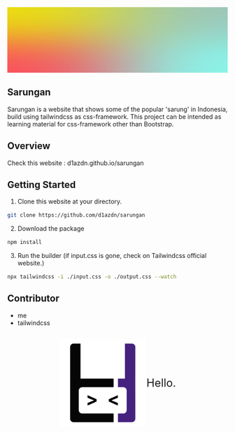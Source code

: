 <div align="center">
<img src="./assets/gradient.jpg" style="width:100%; height:150px">

</div>

## Sarungan
Sarungan is a website that shows some of the popular 'sarung' in Indonesia, build using tailwindcss as css-framework. This project can be intended as learning material for css-framework other than Bootstrap.

## Overview
Check this website : d1azdn.github.io/sarungan

## Getting Started
1. Clone this website at your directory.
```sh
git clone https://github.com/d1azdn/sarungan 
```
2. Download the package
```sh
npm install
```
3. Run the builder (if input.css is gone, check on Tailwindcss official website.)
```sh
npx tailwindcss -i ./input.css -o ./output.css --watch
```

## Contributor
- me
- tailwindcss

##
<div align="center" style="display:flex; align-items:center; text-align:center; justify-content: center;">
<img src="./assets/Logo-removebg-preview.png" style="width:200px">
<p style="font-size:25px">Hello.</p>
</div>